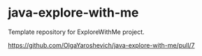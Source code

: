 # java-explore-with-me
Template repository for ExploreWithMe project.

https://github.com/OlgaYaroshevich/java-explore-with-me/pull/7